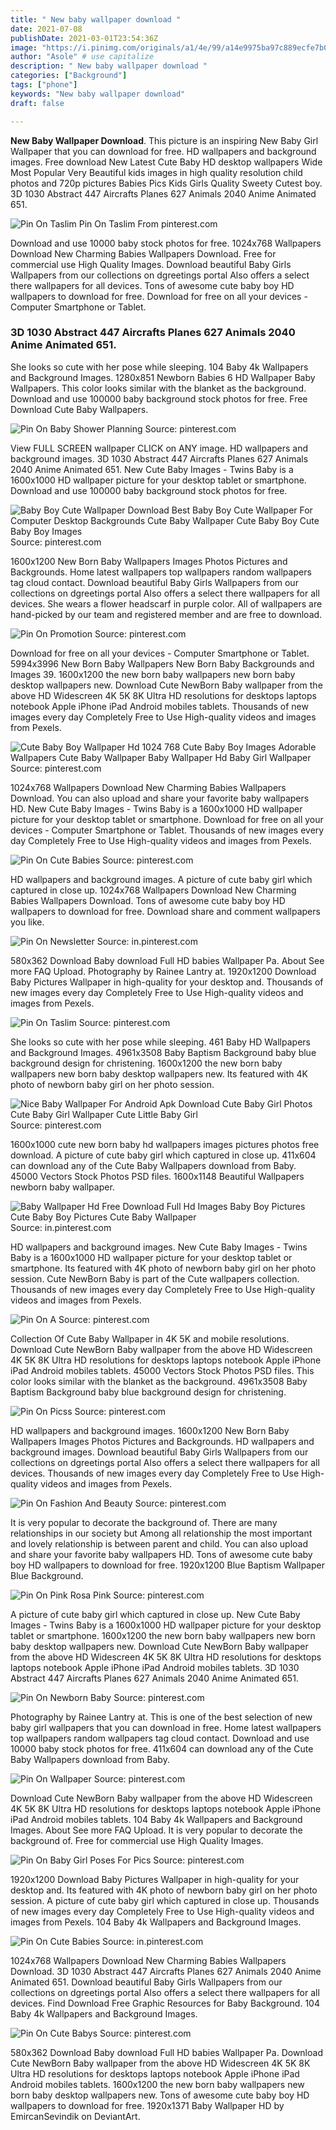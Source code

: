 ```yaml
---
title: " New baby wallpaper download "
date: 2021-07-08
publishDate: 2021-03-01T23:54:36Z
image: "https://i.pinimg.com/originals/a1/4e/99/a14e9975ba97c889ecfe7b0ed85f6573.jpg"
author: "Asole" # use capitalize
description: " New baby wallpaper download "
categories: ["Background"]
tags: ["phone"]
keywords: "New baby wallpaper download"
draft: false

---
```



**New Baby Wallpaper Download**. This picture is an inspiring New Baby Girl Wallpaper that you can download for free. HD wallpapers and background images. Free download New Latest Cute Baby HD desktop wallpapers Wide Most Popular Very Beautiful kids images in high quality resolution child photos and 720p pictures Babies Pics Kids Girls Quality Sweety Cutest boy. 3D 1030 Abstract 447 Aircrafts Planes 627 Animals 2040 Anime Animated 651.

![Pin On Taslim](https://i.pinimg.com/originals/16/16/d9/1616d98a1d867bcba6478e850cdc5b17.jpg "Pin On Taslim")
Pin On Taslim From pinterest.com


Download and use 10000 baby stock photos for free. 1024x768 Wallpapers Download New Charming Babies Wallpapers Download. Free for commercial use High Quality Images. Download beautiful Baby Girls Wallpapers from our collections on dgreetings portal Also offers a select there wallpapers for all devices. Tons of awesome cute baby boy HD wallpapers to download for free. Download for free on all your devices - Computer Smartphone or Tablet.

### 3D 1030 Abstract 447 Aircrafts Planes 627 Animals 2040 Anime Animated 651.

She looks so cute with her pose while sleeping. 104 Baby 4k Wallpapers and Background Images. 1280x851 Newborn Babies 6 HD Wallpaper Baby Wallpapers. This color looks similar with the blanket as the background. Download and use 100000 baby background stock photos for free. Free Download Cute Baby Wallpapers.


![Pin On Baby Shower Planning](https://i.pinimg.com/originals/74/43/74/7443746146039800a0d7a4a9874aacdc.jpg "Pin On Baby Shower Planning")
Source: pinterest.com

View FULL SCREEN wallpaper CLICK on ANY image. HD wallpapers and background images. 3D 1030 Abstract 447 Aircrafts Planes 627 Animals 2040 Anime Animated 651. New Cute Baby Images - Twins Baby is a 1600x1000 HD wallpaper picture for your desktop tablet or smartphone. Download and use 100000 baby background stock photos for free.

![Baby Boy Cute Wallpaper Download Best Baby Boy Cute Wallpaper For Computer Desktop Backgrounds Cute Baby Wallpaper Cute Baby Boy Cute Baby Boy Images](https://i.pinimg.com/originals/c5/5b/a1/c55ba1fdc2251eb514f2a97adce928ca.jpg "Baby Boy Cute Wallpaper Download Best Baby Boy Cute Wallpaper For Computer Desktop Backgrounds Cute Baby Wallpaper Cute Baby Boy Cute Baby Boy Images")
Source: pinterest.com

1600x1200 New Born Baby Wallpapers Images Photos Pictures and Backgrounds. Home latest wallpapers top wallpapers random wallpapers tag cloud contact. Download beautiful Baby Girls Wallpapers from our collections on dgreetings portal Also offers a select there wallpapers for all devices. She wears a flower headscarf in purple color. All of wallpapers are hand-picked by our team and registered member and are free to download.

![Pin On Promotion](https://i.pinimg.com/originals/52/6e/59/526e5911d146229f17d74d356ce857e6.jpg "Pin On Promotion")
Source: pinterest.com

Download for free on all your devices - Computer Smartphone or Tablet. 5994x3996 New Born Baby Wallpapers New Born Baby Backgrounds and Images 39. 1600x1200 the new born baby wallpapers new born baby desktop wallpapers new. Download Cute NewBorn Baby wallpaper from the above HD Widescreen 4K 5K 8K Ultra HD resolutions for desktops laptops notebook Apple iPhone iPad Android mobiles tablets. Thousands of new images every day Completely Free to Use High-quality videos and images from Pexels.

![Cute Baby Boy Wallpaper Hd 1024 768 Cute Baby Boy Images Adorable Wallpapers Cute Baby Wallpaper Baby Wallpaper Hd Baby Girl Wallpaper](https://i.pinimg.com/originals/28/a8/86/28a8861a7b2addf7b930d408e6963b9f.jpg "Cute Baby Boy Wallpaper Hd 1024 768 Cute Baby Boy Images Adorable Wallpapers Cute Baby Wallpaper Baby Wallpaper Hd Baby Girl Wallpaper")
Source: pinterest.com

1024x768 Wallpapers Download New Charming Babies Wallpapers Download. You can also upload and share your favorite baby wallpapers HD. New Cute Baby Images - Twins Baby is a 1600x1000 HD wallpaper picture for your desktop tablet or smartphone. Download for free on all your devices - Computer Smartphone or Tablet. Thousands of new images every day Completely Free to Use High-quality videos and images from Pexels.

![Pin On Cute Babies](https://i.pinimg.com/originals/74/01/8e/74018e7591370cd15414b91404704d82.jpg "Pin On Cute Babies")
Source: pinterest.com

HD wallpapers and background images. A picture of cute baby girl which captured in close up. 1024x768 Wallpapers Download New Charming Babies Wallpapers Download. Tons of awesome cute baby boy HD wallpapers to download for free. Download share and comment wallpapers you like.

![Pin On Newsletter](https://i.pinimg.com/originals/4d/c8/db/4dc8db17e667964c80a8095bd0ac5a68.jpg "Pin On Newsletter")
Source: in.pinterest.com

580x362 Download Baby download Full HD babies Wallpaper Pa. About See more FAQ Upload. Photography by Rainee Lantry at. 1920x1200 Download Baby Pictures Wallpaper in high-quality for your desktop and. Thousands of new images every day Completely Free to Use High-quality videos and images from Pexels.

![Pin On Taslim](https://i.pinimg.com/originals/16/16/d9/1616d98a1d867bcba6478e850cdc5b17.jpg "Pin On Taslim")
Source: pinterest.com

She looks so cute with her pose while sleeping. 461 Baby HD Wallpapers and Background Images. 4961x3508 Baby Baptism Background baby blue background design for christening. 1600x1200 the new born baby wallpapers new born baby desktop wallpapers new. Its featured with 4K photo of newborn baby girl on her photo session.

![Nice Baby Wallpaper For Android Apk Download Cute Baby Girl Photos Cute Baby Girl Wallpaper Cute Little Baby Girl](https://i.pinimg.com/originals/74/9a/04/749a04d260bc335c30de8594c8b175b0.png "Nice Baby Wallpaper For Android Apk Download Cute Baby Girl Photos Cute Baby Girl Wallpaper Cute Little Baby Girl")
Source: pinterest.com

1600x1000 cute new born baby hd wallpapers images pictures photos free download. A picture of cute baby girl which captured in close up. 411x604 can download any of the Cute Baby Wallpapers download from Baby. 45000 Vectors Stock Photos PSD files. 1600x1148 Beautiful Wallpapers newborn baby wallpaper.

![Baby Wallpaper Hd Free Download Full Hd Images Baby Boy Pictures Cute Baby Boy Pictures Cute Baby Wallpaper](https://i.pinimg.com/originals/d3/57/5f/d3575fb2833f55bba753d2000e388e01.jpg "Baby Wallpaper Hd Free Download Full Hd Images Baby Boy Pictures Cute Baby Boy Pictures Cute Baby Wallpaper")
Source: in.pinterest.com

HD wallpapers and background images. New Cute Baby Images - Twins Baby is a 1600x1000 HD wallpaper picture for your desktop tablet or smartphone. Its featured with 4K photo of newborn baby girl on her photo session. Cute NewBorn Baby is part of the Cute wallpapers collection. Thousands of new images every day Completely Free to Use High-quality videos and images from Pexels.

![Pin On A](https://i.pinimg.com/originals/c0/f0/8c/c0f08c047ed6f18c705bee647b869346.jpg "Pin On A")
Source: pinterest.com

Collection Of Cute Baby Wallpaper in 4K 5K and mobile resolutions. Download Cute NewBorn Baby wallpaper from the above HD Widescreen 4K 5K 8K Ultra HD resolutions for desktops laptops notebook Apple iPhone iPad Android mobiles tablets. 45000 Vectors Stock Photos PSD files. This color looks similar with the blanket as the background. 4961x3508 Baby Baptism Background baby blue background design for christening.

![Pin On Picss](https://i.pinimg.com/originals/0c/b6/fb/0cb6fbfc9544005d93261d0a27109f71.jpg "Pin On Picss")
Source: pinterest.com

HD wallpapers and background images. 1600x1200 New Born Baby Wallpapers Images Photos Pictures and Backgrounds. HD wallpapers and background images. Download beautiful Baby Girls Wallpapers from our collections on dgreetings portal Also offers a select there wallpapers for all devices. Thousands of new images every day Completely Free to Use High-quality videos and images from Pexels.

![Pin On Fashion And Beauty](https://i.pinimg.com/originals/45/c9/62/45c9627f739697d3f64b665770c4a64d.jpg "Pin On Fashion And Beauty")
Source: pinterest.com

It is very popular to decorate the background of. There are many relationships in our society but Among all relationship the most important and lovely relationship is between parent and child. You can also upload and share your favorite baby wallpapers HD. Tons of awesome cute baby boy HD wallpapers to download for free. 1920x1200 Blue Baptism Wallpaper Blue Background.

![Pin On Pink Rosa Pink](https://i.pinimg.com/originals/38/8d/32/388d3247ea565be376ad51f4e667c1c3.jpg "Pin On Pink Rosa Pink")
Source: pinterest.com

A picture of cute baby girl which captured in close up. New Cute Baby Images - Twins Baby is a 1600x1000 HD wallpaper picture for your desktop tablet or smartphone. 1600x1200 the new born baby wallpapers new born baby desktop wallpapers new. Download Cute NewBorn Baby wallpaper from the above HD Widescreen 4K 5K 8K Ultra HD resolutions for desktops laptops notebook Apple iPhone iPad Android mobiles tablets. 3D 1030 Abstract 447 Aircrafts Planes 627 Animals 2040 Anime Animated 651.

![Pin On Newborn Baby](https://i.pinimg.com/originals/bb/1f/bb/bb1fbb14d373635213eeb6268c9f1c99.jpg "Pin On Newborn Baby")
Source: pinterest.com

Photography by Rainee Lantry at. This is one of the best selection of new baby girl wallpapers that you can download in free. Home latest wallpapers top wallpapers random wallpapers tag cloud contact. Download and use 10000 baby stock photos for free. 411x604 can download any of the Cute Baby Wallpapers download from Baby.

![Pin On Wallpaper](https://i.pinimg.com/originals/38/dc/ea/38dceaa48fd2d3184465794065aec1f7.jpg "Pin On Wallpaper")
Source: pinterest.com

Download Cute NewBorn Baby wallpaper from the above HD Widescreen 4K 5K 8K Ultra HD resolutions for desktops laptops notebook Apple iPhone iPad Android mobiles tablets. 104 Baby 4k Wallpapers and Background Images. About See more FAQ Upload. It is very popular to decorate the background of. Free for commercial use High Quality Images.

![Pin On Baby Girl Poses For Pics](https://i.pinimg.com/originals/cd/2c/22/cd2c22692e8048eab216eaca11495943.jpg "Pin On Baby Girl Poses For Pics")
Source: pinterest.com

1920x1200 Download Baby Pictures Wallpaper in high-quality for your desktop and. Its featured with 4K photo of newborn baby girl on her photo session. A picture of cute baby girl which captured in close up. Thousands of new images every day Completely Free to Use High-quality videos and images from Pexels. 104 Baby 4k Wallpapers and Background Images.

![Pin On Cute Babies](https://i.pinimg.com/originals/83/ab/3b/83ab3b0c3724c7a416ec8f099704487e.jpg "Pin On Cute Babies")
Source: in.pinterest.com

1024x768 Wallpapers Download New Charming Babies Wallpapers Download. 3D 1030 Abstract 447 Aircrafts Planes 627 Animals 2040 Anime Animated 651. Download beautiful Baby Girls Wallpapers from our collections on dgreetings portal Also offers a select there wallpapers for all devices. Find Download Free Graphic Resources for Baby Background. 104 Baby 4k Wallpapers and Background Images.

![Pin On Cute Babys](https://i.pinimg.com/originals/a1/4e/99/a14e9975ba97c889ecfe7b0ed85f6573.jpg "Pin On Cute Babys")
Source: pinterest.com

580x362 Download Baby download Full HD babies Wallpaper Pa. Download Cute NewBorn Baby wallpaper from the above HD Widescreen 4K 5K 8K Ultra HD resolutions for desktops laptops notebook Apple iPhone iPad Android mobiles tablets. 1600x1200 the new born baby wallpapers new born baby desktop wallpapers new. Tons of awesome cute baby boy HD wallpapers to download for free. 1920x1371 Baby Wallpaper HD by EmircanSevindik on DeviantArt.

